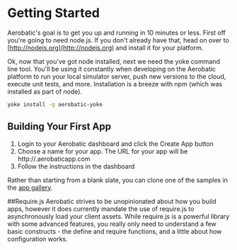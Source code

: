 # Getting Started

Aerobatic's goal is to get you up and running in 10 minutes or less. First off
you're going to need node.js. If you don't already have that, head on over to
[http://nodejs.org](http://nodejs.org) and install it for your platform.

Ok, now that you've got node installed, next we need the yoke command line tool. You'll be using it constantly when developing on the Aerobatic platform to run your local simulator server, push new versions to the cloud, execute unit tests, and more. Installation is a breeze with npm (which was installed as part of
node).

```bash
yoke install -g aerobatic-yoke
```

## Building Your First App
1. Login to your Aerobatic dashboard and click the Create App button
2. Choose a name for your app. The URL for your app will be http://<your-app-name>.aerobaticapp.com
3. Follow the instructions in the dashboard

Rather than starting from a blank slate, you can clone one of the samples in the [app gallery](#!/gallery).

##Require.js
Aerobatic strives to be unopinionated about how you build apps, however it does currently mandate the use of require.js to asynchronously load your client assets. While require.js is a powerful library with some advanced features, you really only need to understand a few basic constructs - the define and require functions, and a little about how configuration works.
